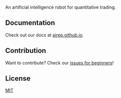 An artificial intelligence robot for quantitative trading.

## Documentation

Check out our docs at [airep.github.io](https://airep.github.io/).


## Contribution

Want to contribute? Check our [issues for beginners](https://github.com/airep/aiq/issues?q=is%3Aopen+is%3Aissue+label%3A%22good+first+issue%22)!

## License

[MIT](https://github.com/airep/aiq/blob/master/LICENSE)